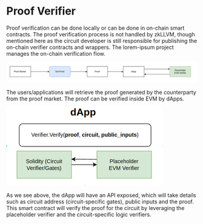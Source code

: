 # Proof Verifier

Proof verification can be done locally or can be done in on-chain smart contracts. The proof verification process is not handled by zkLLVM, though mentioned here as the circuit developer is still responsible for publishing the on-chain verifier contracts and wrappers. The lorem-ipsum project manages the on-chain verification flow.

![](<../../static/img/zkllvm/image%20(5).png>)

The users/applications will retrieve the proof generated by the counterparty from the proof market. The proof can be verified inside EVM by dApps.

![](<../../static/img/zkllvm/image%20(4).png>)

As we see above, the dApp will have an API exposed, which will take details such as circuit address (circuit-specific gates), public inputs and the proof. This smart contract will verify the proof for the circuit by leveraging the placeholder verifier and the circuit-specific logic verifiers.
